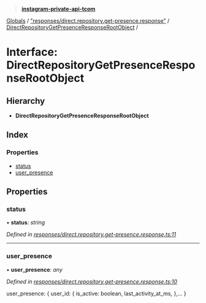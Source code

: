 > **[instagram-private-api-tcom](../README.md)**

[Globals](../README.md) / ["responses/direct.repository.get-presence.response"](../modules/_responses_direct_repository_get_presence_response_.md) / [DirectRepositoryGetPresenceResponseRootObject](_responses_direct_repository_get_presence_response_.directrepositorygetpresenceresponserootobject.md) /

# Interface: DirectRepositoryGetPresenceResponseRootObject

## Hierarchy

* **DirectRepositoryGetPresenceResponseRootObject**

## Index

### Properties

* [status](_responses_direct_repository_get_presence_response_.directrepositorygetpresenceresponserootobject.md#status)
* [user_presence](_responses_direct_repository_get_presence_response_.directrepositorygetpresenceresponserootobject.md#user_presence)

## Properties

###  status

• **status**: *string*

*Defined in [responses/direct.repository.get-presence.response.ts:11](https://github.com/cuonglnhust/instagram-private-api-tcom/blob/3e16058/src/responses/direct.repository.get-presence.response.ts#L11)*

___

###  user_presence

• **user_presence**: *any*

*Defined in [responses/direct.repository.get-presence.response.ts:10](https://github.com/cuonglnhust/instagram-private-api-tcom/blob/3e16058/src/responses/direct.repository.get-presence.response.ts#L10)*

user_presence: {
  user_id: {
    is_active: boolean,
    last_activity_at_ms,
  },...
}